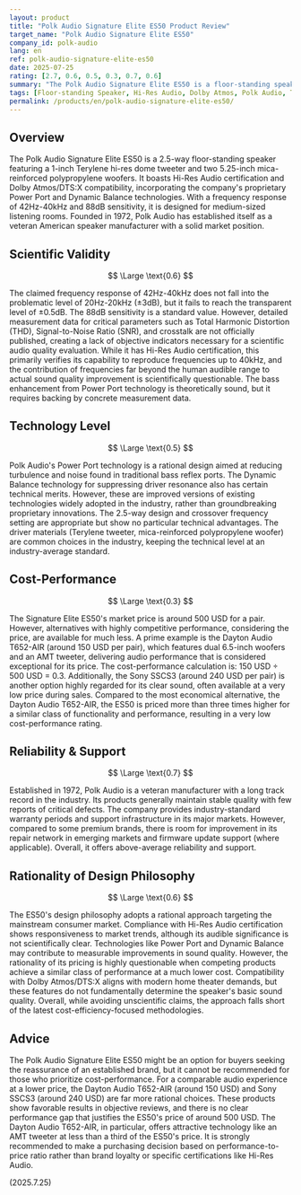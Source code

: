 ```yaml
---
layout: product
title: "Polk Audio Signature Elite ES50 Product Review"
target_name: "Polk Audio Signature Elite ES50"
company_id: polk-audio
lang: en
ref: polk-audio-signature-elite-es50
date: 2025-07-25
rating: [2.7, 0.6, 0.5, 0.3, 0.7, 0.6]
summary: "The Polk Audio Signature Elite ES50 is a floor-standing speaker featuring Hi-Res Audio certification and Dolby Atmos compatibility, but it faces a serious cost-performance challenge as competitive products offer comparable performance at a significantly lower price."
tags: [Floor-standing Speaker, Hi-Res Audio, Dolby Atmos, Polk Audio, Tower Speaker]
permalink: /products/en/polk-audio-signature-elite-es50/
---
```


## Overview

The Polk Audio Signature Elite ES50 is a 2.5-way floor-standing speaker featuring a 1-inch Terylene hi-res dome tweeter and two 5.25-inch mica-reinforced polypropylene woofers. It boasts Hi-Res Audio certification and Dolby Atmos/DTS:X compatibility, incorporating the company's proprietary Power Port and Dynamic Balance technologies. With a frequency response of 42Hz-40kHz and 88dB sensitivity, it is designed for medium-sized listening rooms. Founded in 1972, Polk Audio has established itself as a veteran American speaker manufacturer with a solid market position.

## Scientific Validity

$$ \Large \text{0.6} $$

The claimed frequency response of 42Hz-40kHz does not fall into the problematic level of 20Hz-20kHz (±3dB), but it fails to reach the transparent level of ±0.5dB. The 88dB sensitivity is a standard value. However, detailed measurement data for critical parameters such as Total Harmonic Distortion (THD), Signal-to-Noise Ratio (SNR), and crosstalk are not officially published, creating a lack of objective indicators necessary for a scientific audio quality evaluation. While it has Hi-Res Audio certification, this primarily verifies its capability to reproduce frequencies up to 40kHz, and the contribution of frequencies far beyond the human audible range to actual sound quality improvement is scientifically questionable. The bass enhancement from Power Port technology is theoretically sound, but it requires backing by concrete measurement data.

## Technology Level

$$ \Large \text{0.5} $$

Polk Audio's Power Port technology is a rational design aimed at reducing turbulence and noise found in traditional bass reflex ports. The Dynamic Balance technology for suppressing driver resonance also has certain technical merits. However, these are improved versions of existing technologies widely adopted in the industry, rather than groundbreaking proprietary innovations. The 2.5-way design and crossover frequency setting are appropriate but show no particular technical advantages. The driver materials (Terylene tweeter, mica-reinforced polypropylene woofer) are common choices in the industry, keeping the technical level at an industry-average standard.

## Cost-Performance

$$ \Large \text{0.3} $$

The Signature Elite ES50's market price is around 500 USD for a pair. However, alternatives with highly competitive performance, considering the price, are available for much less. A prime example is the Dayton Audio T652-AIR (around 150 USD per pair), which features dual 6.5-inch woofers and an AMT tweeter, delivering audio performance that is considered exceptional for its price. The cost-performance calculation is: 150 USD ÷ 500 USD = 0.3. Additionally, the Sony SSCS3 (around 240 USD per pair) is another option highly regarded for its clear sound, often available at a very low price during sales. Compared to the most economical alternative, the Dayton Audio T652-AIR, the ES50 is priced more than three times higher for a similar class of functionality and performance, resulting in a very low cost-performance rating.

## Reliability & Support

$$ \Large \text{0.7} $$

Established in 1972, Polk Audio is a veteran manufacturer with a long track record in the industry. Its products generally maintain stable quality with few reports of critical defects. The company provides industry-standard warranty periods and support infrastructure in its major markets. However, compared to some premium brands, there is room for improvement in its repair network in emerging markets and firmware update support (where applicable). Overall, it offers above-average reliability and support.

## Rationality of Design Philosophy

$$ \Large \text{0.6} $$

The ES50's design philosophy adopts a rational approach targeting the mainstream consumer market. Compliance with Hi-Res Audio certification shows responsiveness to market trends, although its audible significance is not scientifically clear. Technologies like Power Port and Dynamic Balance may contribute to measurable improvements in sound quality. However, the rationality of its pricing is highly questionable when competing products achieve a similar class of performance at a much lower cost. Compatibility with Dolby Atmos/DTS:X aligns with modern home theater demands, but these features do not fundamentally determine the speaker's basic sound quality. Overall, while avoiding unscientific claims, the approach falls short of the latest cost-efficiency-focused methodologies.

## Advice

The Polk Audio Signature Elite ES50 might be an option for buyers seeking the reassurance of an established brand, but it cannot be recommended for those who prioritize cost-performance. For a comparable audio experience at a lower price, the Dayton Audio T652-AIR (around 150 USD) and Sony SSCS3 (around 240 USD) are far more rational choices. These products show favorable results in objective reviews, and there is no clear performance gap that justifies the ES50's price of around 500 USD. The Dayton Audio T652-AIR, in particular, offers attractive technology like an AMT tweeter at less than a third of the ES50's price. It is strongly recommended to make a purchasing decision based on performance-to-price ratio rather than brand loyalty or specific certifications like Hi-Res Audio.

(2025.7.25)
